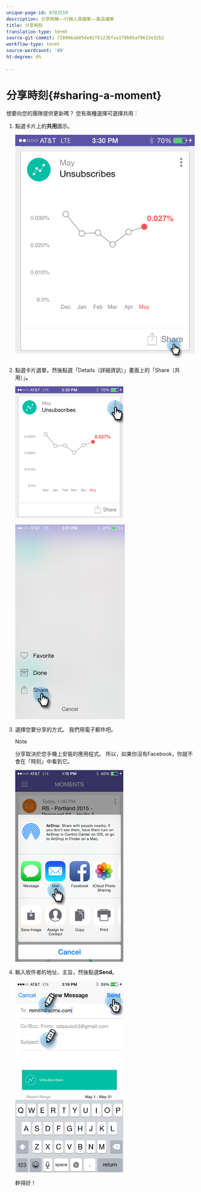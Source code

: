 ```yaml
---
unique-page-id: 8783559
description: 分享時機——行銷人員檔案——產品檔案
title: 分享時刻
translation-type: tm+mt
source-git-commit: 728066ab05de82f6123bfaa1f0b05af8632e32b2
workflow-type: tm+mt
source-wordcount: '89'
ht-degree: 0%

---
```



# 分享時刻{#sharing-a-moment}

想要向您的團隊提供更新嗎？ 您有兩種選擇可選擇共用：

1. 點選卡片上的&#x200B;**共用**&#x200B;圖示。

   ![](assets/image2015-6-30-15-3a13-3a13.png)

1. 點選卡片選單，然後點選「Details（詳細資訊）」畫面上的「Share（共用）」**。**

   ![](assets/image2015-7-15-9-3a0-3a35.png)

   ![](assets/image2015-7-14-16-3a8-3a18.png)

1. 選擇您要分享的方式。 我們用電子郵件吧。

   >[!NOTE]
   >
   >分享取決於您手機上安裝的應用程式。 所以，如果你沒有Facebook，你就不會在「時刻」中看到它。

   ![](assets/image2015-7-14-16-3a11-3a42.png)

1. 輸入收件者的地址、主旨，然後點選&#x200B;**Send**。

   ![](assets/image2015-7-14-16-3a18-3a16.png)

   幹得好！

